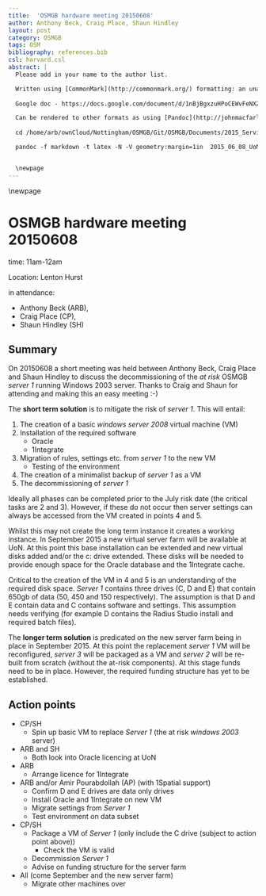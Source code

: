 ```yaml
---
title:  'OSMGB hardware meeting 20150608'
author: Anthony Beck, Craig Place, Shaun Hindley
layout: post
category: OSMGB
tags: OSM
bibliography: references.bib
csl: harvard.csl
abstract: |
  Please add in your name to the author list.

  Written using [CommonMark](http://commonmark.org/) formatting: an unambiguous implementation of Markdown for scholarly writing.
  
  Google doc - https://docs.google.com/document/d/1nBjBgxzuHPoCEWvFeNXZjt33xfx4BRyIedslOxiQZa0/edit

  Can be rendered to other formats as using [Pandoc](http://johnmacfarlane.net/pandoc/). To render to PDF with a table of contents use the following:
  
  cd /home/arb/ownCloud/Nottingham/OSMGB/Git/OSMGB/Documents/2015_ServiceResurrection

  pandoc -f markdown -t latex -N -V geometry:margin=1in  2015_06_08_UoN_OSMGB_Hardware.md --filter pandoc-citeproc --latex-engine=xelatex --toc -o 2015_06_08_UoN_OSMGB_Hardware.pdf


  \newpage
---
```


\newpage

# OSMGB hardware meeting 20150608

time: 11am-12am

Location: Lenton Hurst

in attendance:

* Anthony Beck (ARB), 
* Craig Place (CP), 
* Shaun Hindley (SH)


## Summary

On 20150608 a short meeting was held between Anthony Beck, Craig Place and Shaun Hindley to discuss the decommissioning of the *at risk* OSMGB *server 1* running Windows 2003 server. Thanks to Craig and Shaun for attending and making this an easy meeting :-)

The **short term solution** is to mitigate the risk of *server 1*. This will entail:

1. The creation of a basic *windows server 2008* virtual machine (VM)
1. Installation of the required software
	* Oracle
	* 1Integrate
1. Migration of rules, settings etc. from *server 1* to the new VM
	* Testing of the environment
1. The creation of a minimalist backup of *server 1* as a VM
1. The decommissioning of *server 1*

Ideally all phases can be completed prior to the July risk date (the critical tasks are 2 and 3). However, if these do not occur then server settings can always be accessed from the VM created in points 4 and 5.

Whilst this may not create the long term instance it creates a working instance. In September 2015 a new virtual server farm will be available at UoN. At this point this base installation can be extended and new virtual disks added and/or the c: drive extended. These disks will be needed to provide enough space for the Oracle database and the 1Integrate cache.

Critical to the creation of the VM in 4 and 5 is an understanding of the required disk space. *Server 1* contains three drives (C, D and E) that contain 650gb of data (50, 450 and 150 respectively). The assumption is that D and E contain data and C contains software and settings. This assumption needs verifying (for example D contains the Radius Studio install and required batch files).

The **longer term solution** is predicated on the new server farm being in place in September 2015. At this point the replacement *server 1* VM will be reconfigured, *server 3* will be packaged as a VM and *server 2* will be re-built from scratch (without the at-risk components). At this stage funds need to be in place. However, the required funding structure has yet to be established.

## Action points

* CP/SH
	* Spin up basic VM to replace *Server 1* (the at risk *windows 2003* server)
* ARB and SH
	* Both look into Oracle licencing at UoN
* ARB
	* Arrange licence for 1Integrate
* ARB and/or Amir Pourabdollah (AP) (with 1Spatial support)
	* Confirm D and E drives are data only drives
	* Install Oracle and 1Integrate on new VM
	* Migrate settings from *Server 1*
	* Test environment on data subset 
* CP/SH
	* Package a VM of *Server 1* (only include the C drive (subject to action point above))
		* Check the VM is valid
	* Decommission *Server 1*
	* Advise on funding structure for the server farm
* All (come September and the new server farm)
	* Migrate other machines over
